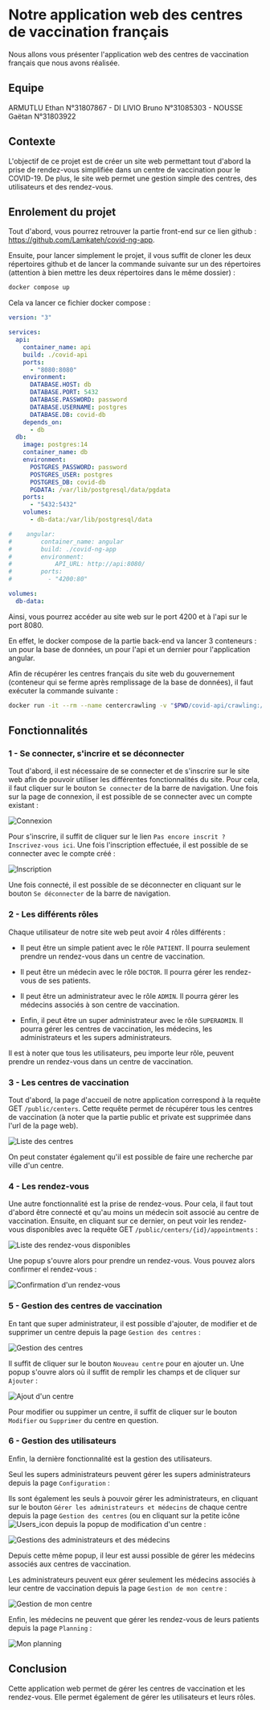 # Notre application web des centres de vaccination français

Nous allons vous présenter l'application web des centres de vaccination français que nous avons réalisée.

## Equipe

ARMUTLU Ethan N°31807867 - DI LIVIO Bruno N°31085303 - NOUSSE Gaëtan N°31803922

## Contexte

L'objectif de ce projet est de créer un site web permettant tout d'abord la prise de rendez-vous simplifiée dans un centre de vaccination pour le COVID-19. De plus, le site web permet une gestion simple des centres, des utilisateurs et des rendez-vous.

## Enrolement du projet

Tout d'abord, vous pourrez retrouver la partie front-end sur ce lien github : https://github.com/Lamkateh/covid-ng-app.

Ensuite, pour lancer simplement le projet, il vous suffit de cloner les deux répertoires github et de lancer la commande suivante sur un des répertoires (attention à bien mettre les deux répertoires dans le même dossier) :

```bash
docker compose up
```

Cela va lancer ce fichier docker compose :

```yaml
version: "3"

services:
  api:
    container_name: api
    build: ./covid-api
    ports:
      - "8080:8080"
    environment:
      DATABASE.HOST: db
      DATABASE.PORT: 5432
      DATABASE.PASSWORD: password
      DATABASE.USERNAME: postgres
      DATABASE.DB: covid-db
    depends_on:
      - db
  db:
    image: postgres:14
    container_name: db
    environment:
      POSTGRES_PASSWORD: password
      POSTGRES_USER: postgres
      POSTGRES_DB: covid-db
      PGDATA: /var/lib/postgresql/data/pgdata
    ports:
      - "5432:5432"
    volumes:
      - db-data:/var/lib/postgresql/data

#    angular:
#        container_name: angular
#        build: ./covid-ng-app
#        environment:
#            API_URL: http://api:8080/
#        ports:
#          - "4200:80"

volumes:
  db-data:
```

Ainsi, vous pourrez accéder au site web sur le port 4200 et à l'api sur le port 8080.

En effet, le docker compose de la partie back-end va lancer 3 conteneurs : un pour la base de données, un pour l'api et un dernier pour l'application angular.

Afin de récupérer les centres français du site web du gouvernement (conteneur qui se ferme après remplissage de la base de données), il faut exécuter la commande suivante :

```bash
docker run -it --rm --name centercrawling -v "$PWD/covid-api/crawling:/usr/src/crawling" -w /usr/src/crawling --network=<DB-NETWORK> -e HOST=<DB-HOST> -e USER=<DB-USERNAME> -e PASSWORD=<DB-PASSWORD> -e DATABASE=<DB-NAME> python:3.7-alpine sh -c "apk update && apk add build-base && apk add libpq-dev && pip install -r requirements.txt && python centerCrawling.py"
```

## Fonctionnalités
### 1 - Se connecter, s'incrire et se déconnecter
Tout d'abord, il est nécessaire de se connecter et de s'inscrire sur le site web afin de pouvoir utiliser les différentes fonctionnalités du site. 
Pour cela, il faut cliquer sur le bouton `Se connecter` de la barre de navigation. Une fois sur la page de connexion, il est possible de se connecter avec un compte existant :

![Connexion](/doc_ressources/login.png)

Pour s'inscrire, il suffit de cliquer sur le lien `Pas encore inscrit ? Inscrivez-vous ici`. Une fois l'inscription effectuée, il est possible de se connecter avec le compte créé :

![Inscription](/doc_ressources/signup.png)

Une fois connecté, il est possible de se déconnecter en cliquant sur le bouton `Se déconnecter` de la barre de navigation.

### 2 - Les différents rôles
Chaque utilisateur de notre site web peut avoir 4 rôles différents :

- Il peut être un simple patient avec le rôle `PATIENT`. Il pourra seulement prendre un rendez-vous dans un centre de vaccination.

- Il peut être un médecin avec le rôle `DOCTOR`. Il pourra gérer les rendez-vous de ses patients.

- Il peut être un administrateur avec le rôle `ADMIN`. Il pourra gérer les médecins associés à son centre de vaccination.

- Enfin, il peut être un super administrateur avec le rôle `SUPERADMIN`. Il pourra gérer les centres de vaccination, les médecins, les administrateurs et les supers administrateurs.

Il est à noter que tous les utilisateurs, peu importe leur rôle, peuvent prendre un rendez-vous dans un centre de vaccination.

### 3 - Les centres de vaccination
Tout d'abord, la page d'accueil de notre application correspond à la requête GET `/public/centers`. Cette requête permet de récupérer tous les centres de vaccination (à noter que la partie public et private est supprimée dans l'url de la page web).

![Liste des centres](/doc_ressources/centres.png)

On peut constater également qu'il est possible de faire une recherche par ville d'un centre.

### 4 - Les rendez-vous
Une autre fonctionnalité est la prise de rendez-vous. Pour cela, il faut tout d'abord être connecté et qu'au moins un médecin soit associé au centre de vaccination. Ensuite, en cliquant sur ce dernier, on peut voir les rendez-vous disponibles avec la requête GET `/public/centers/{id}/appointments` :

![Liste des rendez-vous disponibles](/doc_ressources/appointments.png)

Une popup s'ouvre alors pour prendre un rendez-vous. Vous pouvez alors confirmer el rendez-vous :

![Confirmation d'un rendez-vous](/doc_ressources/confirm_appointment.png)

### 5 - Gestion des centres de vaccination
En tant que super administrateur, il est possible d'ajouter, de modifier et de supprimer un centre depuis la page `Gestion des centres` :

![Gestion des centres](/doc_ressources/management_centers.png)

Il suffit de cliquer sur le bouton `Nouveau centre` pour en ajouter un. Une popup s'ouvre alors où il suffit de remplir les champs et de cliquer sur `Ajouter` :

![Ajout d'un centre](/doc_ressources/add_center.png)

Pour modifier ou suppimer un centre, il suffit de cliquer sur le bouton `Modifier` ou `Supprimer` du centre en question.

### 6 - Gestion des utilisateurs

Enfin, la dernière fonctionnalité est la gestion des utilisateurs.

Seul les supers administrateurs peuvent gérer les supers administrateurs depuis la page `Configuration` :

Ils sont également les seuls à pouvoir gérer les administrateurs, en cliquant sur le bouton `Gérer les administrateurs et médecins` de chaque centre depuis la page `Gestion des centres` (ou en cliquant sur la petite icône ![Users_icon](/doc_ressources/users-icon.png) depuis la popup de modification d'un centre :

![Gestions des administrateurs et des médecins](/doc_ressources/management_users.png)

Depuis cette même popup, il leur est aussi possible de gérer les médecins associés aux centres de vaccination.

Les administrateurs peuvent eux gérer seulement les médecins associés à leur centre de vaccination depuis la page `Gestion de mon centre` :

![Gestion de mon centre](/doc_ressources/management_center.png)

Enfin, les médecins ne peuvent que gérer les rendez-vous de leurs patients depuis la page `Planning` :

![Mon planning](/doc_ressources/planning.png)

## Conclusion

Cette application web permet de gérer les centres de vaccination et les rendez-vous. Elle permet également de gérer les utilisateurs et leurs rôles.


